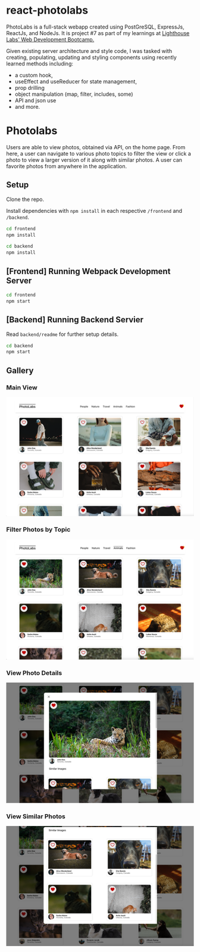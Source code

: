 # react-photolabs

PhotoLabs is a full-stack webapp created using PostGreSQL, ExpressJs, ReactJs, and NodeJs. It is project #7 as part of my learnings at [Lighthouse Labs' Web Development Bootcamp.](https://www.lighthouselabs.ca/en/web-development)

Given existing server architecture and style code, I was tasked with creating, populating, updating and styling components using recently learned methods including:

- a custom hook,
- useEffect and useReducer for state management,
- prop drilling
- object manipulation (map, filter, includes, some)
- API and json use
- and more.

# Photolabs

Users are able to view photos, obtained via API, on the home page. From here, a user can navigate to various photo topics to filter the view or click a photo to view a larger version of it along with similar photos. A user can favorite photos from anywhere in the application.

## Setup

Clone the repo.

Install dependencies with `npm install` in each respective `/frontend` and `/backend`.

```sh
cd frontend
npm install
```

```sh
cd backend
npm install
```


## [Frontend] Running Webpack Development Server

```sh
cd frontend
npm start
```

## [Backend] Running Backend Servier

Read `backend/readme` for further setup details.

```sh
cd backend
npm start
```

## Gallery

### Main View
![main view](./docs/mainView.png)
### Filter Photos by Topic
![main view](./docs/filterByTopic.png)
### View Photo Details
![main view](./docs/viewPhotoDetails.png)
### View Similar Photos
![main view](./docs/viewSimilarPhotos.png)